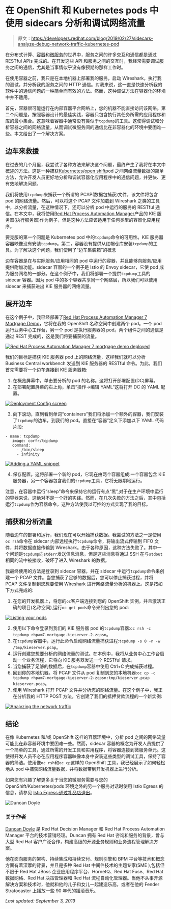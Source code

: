 # 在 OpenShift 和 Kubernetes pods 中使用 sidecars 分析和调试网络流量

> 原文：<https://developers.redhat.com/blog/2019/02/27/sidecars-analyze-debug-network-traffic-kubernetes-pod>

在分布式计算、[容器](https://developers.redhat.com/blog/category/containers/)和[微服务](https://developers.redhat.com/blog/category/microservices/)的世界中，服务之间的许多交互和通信都是通过 RESTful APIs 完成的。在开发这些 API 和服务之间的交互时，我经常需要调试服务之间的通信，尤其是当事情似乎没有像预期的那样工作时。

在使用容器之前，我只是在本地机器上部署我的服务，启动 Wireshark，执行我的测试，并分析我的服务之间的 HTTP 通信。对我来说，这一直是快速分析我的软件中的通信问题的一种简单而有效的方法。然而，这种调试方法在容器化的环境中并不适用。

首先，容器很可能运行在内部容器平台网络上，您的机器不能直接访问该网络。第二个问题是，按照容器设计的最佳实践，容器只包含执行其任务所需的应用程序和库的最小集合。这意味着容器中通常没有类似于`tcpdump`的工具。这使得调试和分析容器之间的网络流量，从而调试微服务间的通信比在非容器化的环境中要困难一些。本文给出了一个解决方案。

## 边车来救援

在过去的几个月里，我尝试了各种方法来解决这个问题，最终产生了我将在本文中概述的方法。这是一种捕获[Kubernetes](https://developers.redhat.com/blog/category/kubernetes/)/[open shift](http://openshift.com/)pod 之间网络流量数据的简单方法，允许开发人员更好地分析和调试容器化应用程序中的通信问题，并更快、更有效地解决问题。

我们将使用`tcpdump`来捕获一个所谓的 PCAP(数据包捕获)文件，该文件将包含 pod 的网络流量。然后，可以将这个 PCAP 文件加载到 Wireshark 之类的工具中，以分析流量，在这种情况下，还可以分析 pod 中运行的服务的 RESTful 通信。在本文中，我将使用[Red Hat Process Automation Manager](https://developers.redhat.com/products/rhpam/overview/)产品的 KIE 服务器(执行服务器)作为例子，但是这种方法应该适用于任何类型的容器化应用程序。

要克服的第一个问题是 Kubernetes pod 中的`tcpdump`命令的可用性。KIE 服务器容器映像没有安装`tcpdump`。第二，容器没有提供从红帽仓库安装`tcpdump`的工具。为了解决这个问题，我们使用了“边车集装箱”的概念

边车容器是在与实际服务/应用相同的 pod 中运行的容器，并且能够向服务/应用提供附加功能。sidecar 容器的一个例子是 Istio 的 Envoy sidecar，它使 pod 成为服务网格的一部分。在这个例子中，我们将部署一个提供`tcpdump`工具的 sidecar 容器。因为 pod 中的多个容器共享同一个网络层，所以我们可以使用 sidecar 来捕获进出 KIE 服务器的网络流量。

## 展开边车

在这个例子中，我已经部署了[Red Hat Process Automation Manager 7 Mortgage Demo](https://github.com/jbossdemocentral/rhpam7-mortgage-demo)，它将在我的 OpenShift 名称空间中创建两个 pod。一个 pod 运行业务中心工作台，另一个 pod 是执行服务器的 pod。两个组件之间的通信是通过 REST 完成的，这是我们将要捕获的流量。

[![Red Hat Process Automation Manager 7 mortgage demo deployed](img/7b815cdf58332e2716971b96661ef30f.png)](https://developers.redhat.com/blog/wp-content/uploads/2019/02/Screenshot-2019-02-20-at-09.04.48.png)

我们的目标是捕获 KIE 服务器 pod 上的网络流量，这样我们就可以分析 Business Central workbench 发送到 KIE 服务器的 RESTful 命令。为此，我们首先需要将一个边车连接到 KIE 服务器箱:

1.  在概览屏幕中，单击要分析的 pod 的名称。这将打开部署配置(DC)屏幕。
2.  在部署配置屏幕的右上角，单击“操作->编辑 YAML”这将打开 DC 的 YAML 配置。

[![Deployment Config screen](img/d219891c3d4ffac123c1004d1c366a57.png)](https://developers.redhat.com/blog/wp-content/uploads/2019/02/Screenshot-2019-02-20-at-09.08.55.png)

3.  向下滚动，直到看到单词“containers”我们将添加一个额外的容器，我们安装了`tcpdump`的边车，到我们的 pod。直接在“容器”定义下添加以下 YAML 代码片段:

```
- name: tcpdump
   image: corfr/tcpdump
   command:
     - /bin/sleep
     - infinity
```

[![Adding a YAML snippet](img/540aed75883195bc32cd9bf38075a124.png)](https://developers.redhat.com/blog/wp-content/uploads/2019/02/Screenshot-2019-02-20-at-09.17.56.png)

4.  保存配置。这将部署一个新的 pod，它现在由两个容器组成:一个容器包含 KIE 服务器，另一个容器包含我们的`tcpdump`工具，它将无限期地运行。

注意，在容器中运行“sleep”命令来保持它的运行有点“黑”,对于在生产环境中运行的容器来说，这绝对不是一个好的实践。然而，在几次失败的方法之后，其中包括运行`tcpdump`作为容器命令，这种方法使我以可控的方式实现了我的目标。

## 捕获和分析流量

随着边车的部署和运行，我们现在可以开始捕获数据。我尝试的方法之一是使用`oc rsh`命令在 sidecar 内部远程执行`tcpdump`命令，将输出流式传输到 FIFO 文件，并将数据直接传输到 Wireshark。由于各种原因，这种方法失败了。其中一个问题是`tcpdump`向`stderr`发送信息消息，但是这些消息将通过 SSH 在与`stdout`相同的流中被接收，破坏了进入 Wireshark 的数据。

我最终使用的方法是登录到 sidecar 容器，并在 sidecar 中运行`tcpdump`命令来创建一个 PCAP 文件。当您捕获了足够的数据后，您可以停止捕获过程，并将 PCAP 文件复制到您想要使用 Wireshark 进行网络流量分析的机器上。这是按如下方式完成的:

1.  在您的开发机器上，将您的`oc`客户端连接到您的 OpenShift 实例，并且激活正确的项目(名称空间),运行`oc get pods`命令来列出您的 pod:

[![Listing your pods](img/d7971cab66a311903760ce6c76305645.png)](https://developers.redhat.com/blog/wp-content/uploads/2019/02/Screenshot-2019-02-20-at-09.26.30.png)

2.  使用以下命令登录到我们的 KIE 服务器 pod 的`tcpdump`容器:`oc rsh -c tcpdump rhpam7-mortgage-kieserver-2-zcpsn`。
3.  在`tcpdump`容器中，运行此命令启动网络流量捕获进程:`tcpdump -s 0 -n -w /tmp/kieserver.pcap`。
4.  运行创建您想要分析的网络流量的测试。在本例中，我将从业务中心工作台启动一个业务流程，它将向 KIE 服务器发送一个 RESTful 请求。
5.  当您捕获了足够的数据后，在`tcpdump`容器中使用 Ctrl+C 完成捕获过程。
6.  回到你的本地机器。将 PCAP 文件从 pod 复制到您的本地机器:`oc cp -c tcpdump rhpam7-mortgage-kieserver-2-zcpsn:tmp/kieserver.pcap kieserver.pcap`。
7.  使用 Wireshark 打开 PCAP 文件并分析您的网络流量。在这个例子中，我正在分析我的 HTTP POST 方法，它创建了我们的抵押贷款流程的一个新实例:

[![Analyzing the network traffic](img/88c63fcb1d9560625ec83e947b17b97a.png)](https://developers.redhat.com/blog/wp-content/uploads/2019/02/Screenshot-2019-02-20-at-09.45.47.png)

## 结论

在像 Kubernetes 和/或 OpenShift 这样的容器环境中，分析 pod 之间的网络流量可能比在非容器环境中要困难一些。然而，sidecar 容器的概念为开发人员提供了一个简单的工具，通过所需的开发工具和实用程序，将容器连接到微服务单元。这使得开发人员不必在应用程序容器映像本身中安装这些类型的调试工具，保持了容器的简洁。使用像`oc rsh`和`oc cp`这样的 OpenShift 工具，我已经展示了如何轻松地从 pod 中捕获网络流量数据，并将数据带到开发机器上进行分析。

如果您有兴趣了解更多关于当您的微服务需要与您的 OpenShift/Kubernetes/pods 环境之外的另一个服务对话时使用 Istio Egress 的信息，请参见 [Istio Egress:通过礼品店退出](https://developers.redhat.com/blog/2018/05/01/istio-egress-exit-through-the-gift-shop/)。

![Duncan Doyle](img/31cf5c8a0bf8e97ac6b3ae99ebeaad6f.png)

### 关于作者

[Duncan Doyle](http://twitter.com/DuncanDoyle) 是 Red Hat Decision Manager 和 Red Hat Process Automation Manager 平台的技术营销经理。Duncan 拥有 Red Hat 咨询和服务的背景，曾与大型 Red Hat 客户广泛合作，构建高级的开源业务规则和业务流程管理解决方案。

他在面向服务的架构、持续集成和持续交付、规则引擎和 BPM 平台等技术和概念方面有着深厚的背景，并且是多种 Red Hat 中间件技术的主题专家(SME ),包括但不限于 Red Hat JBoss 企业应用程序平台、HornetQ、Red Hat Fuse、Red Hat 数据网格、Red Hat 决策管理器和 Red Hat 流程自动化管理器。当他不从事开源解决方案和技术时，他就和他的儿子和女儿一起建造乐高，或者在他的 Fender Stratocaster 上播放一些 90 年代的摇滚音乐。

*Last updated: September 3, 2019*